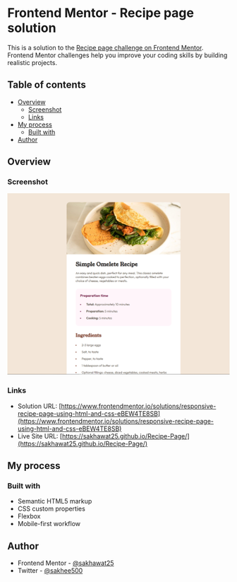 # Frontend Mentor - Recipe page solution

This is a solution to the [Recipe page challenge on Frontend Mentor](https://www.frontendmentor.io/challenges/recipe-page-KiTsR8QQKm). Frontend Mentor challenges help you improve your coding skills by building realistic projects. 

## Table of contents

- [Overview](#overview)
  - [Screenshot](#screenshot)
  - [Links](#links)
- [My process](#my-process)
  - [Built with](#built-with)
- [Author](#author)

## Overview

### Screenshot

![](./screenshot.png)

### Links

- Solution URL: [https://www.frontendmentor.io/solutions/responsive-recipe-page-using-html-and-css-eBEW4TE8SB](https://www.frontendmentor.io/solutions/responsive-recipe-page-using-html-and-css-eBEW4TE8SB)
- Live Site URL: [https://sakhawat25.github.io/Recipe-Page/](https://sakhawat25.github.io/Recipe-Page/)

## My process

### Built with

- Semantic HTML5 markup
- CSS custom properties
- Flexbox
- Mobile-first workflow

## Author

- Frontend Mentor - [@sakhawat25](https://www.frontendmentor.io/profile/sakhawat25)
- Twitter - [@sakhee500](https://www.twitter.com/sakhee500)
